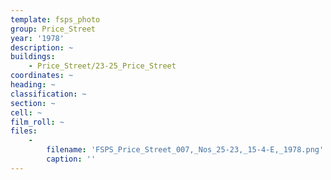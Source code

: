 ```yaml
---
template: fsps_photo
group: Price_Street
year: '1978'
description: ~
buildings:
    - Price_Street/23-25_Price_Street
coordinates: ~
heading: ~
classification: ~
section: ~
cell: ~
film_roll: ~
files:
    -
        filename: 'FSPS_Price_Street_007,_Nos_25-23,_15-4-E,_1978.png'
        caption: ''
---
```

